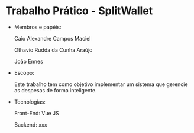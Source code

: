 # Trabalho Prático - SplitWallet

* Membros e papéis:

    Caio Alexandre Campos Maciel
  
    Othavio Rudda da Cunha Araújo
  
    João Ennes

*   Escopo:

    Este trabalho tem como objetivo implementar um sistema que gerencie as despesas de forma inteligente.

* Tecnologias:

    Front-End: Vue JS

    Backend: xxx
